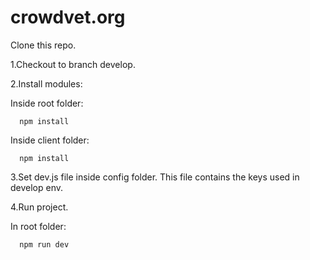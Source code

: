 # crowdvet.org

Clone this repo.

1.Checkout to branch develop.

2.Install modules:

Inside root folder:
```
  npm install
```
Inside client folder:
```
  npm install
```
3.Set dev.js file inside config folder.
  This file contains the keys used in develop env.

4.Run project.

In root folder:
```
  npm run dev
```
